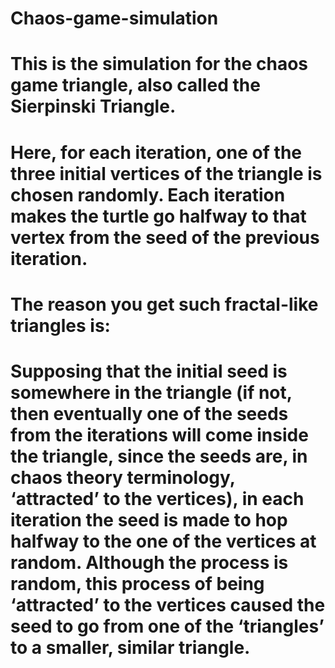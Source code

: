 # Chaos-game-simulation

# This is the simulation for the chaos game triangle, also called the Sierpinski Triangle.
# Here, for each iteration, one of the three initial vertices of the triangle is chosen randomly. Each iteration makes the turtle go halfway to that vertex from the seed of the previous iteration.
# The reason you get such fractal-like triangles is:
# Supposing that the initial seed is somewhere in the triangle (if not, then eventually one of the seeds from the iterations will come inside the triangle, since the seeds are, in chaos theory terminology, ‘attracted’ to the vertices), in each iteration the seed is made to hop halfway to the one of the vertices at random. Although the process is random, this process of being ‘attracted’ to the vertices caused the seed to go from one of the ‘triangles’ to a smaller, similar triangle.
